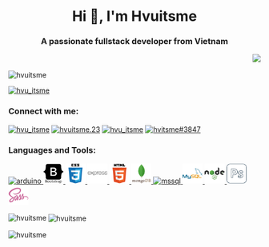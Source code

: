 <h1 align="center">Hi 👋, I'm Hvuitsme</h1>
<h3 align="center">A passionate fullstack developer from Vietnam</h3>
<p align="right"><img src="https://cdn.dribbble.com/users/1708816/screenshots/15637256/media/f9826f0af8a49462f048262a8502035b.gif" width="300"></p>

<p align="left"> <img src="https://komarev.com/ghpvc/?username=hvuitsme&label=Profile%20views&color=0e75b6&style=flat" alt="hvuitsme" /> </p>
<p align="left"> <a href="https://twitter.com/hvu_itsme" target="blank"><img src="https://img.shields.io/twitter/follow/hvu_itsme?logo=twitter&style=for-the-badge" alt="hvu_itsme" /></a> </p>

<h3 align="left">Connect with me:</h3>
<p align="left">
<a href="https://twitter.com/hvu_itsme" target="blank"><img align="center" src="https://raw.githubusercontent.com/rahuldkjain/github-profile-readme-generator/master/src/images/icons/Social/twitter.svg" alt="hvu_itsme" height="30" width="40" /></a>
<a href="https://fb.com/hvuitsme.23" target="blank"><img align="center" src="https://raw.githubusercontent.com/rahuldkjain/github-profile-readme-generator/master/src/images/icons/Social/facebook.svg" alt="hvuitsme.23" height="30" width="40" /></a>
<a href="https://instagram.com/hvu_itsme" target="blank"><img align="center" src="https://raw.githubusercontent.com/rahuldkjain/github-profile-readme-generator/master/src/images/icons/Social/instagram.svg" alt="hvu_itsme" height="30" width="40" /></a>
<a href="https://discord.gg/hvitsme#3847" target="blank"><img align="center" src="https://raw.githubusercontent.com/rahuldkjain/github-profile-readme-generator/master/src/images/icons/Social/discord.svg" alt="hvitsme#3847" height="30" width="40" /></a>
</p>

<h3 align="left">Languages and Tools:</h3>
<p align="left"> <a href="https://www.arduino.cc/" target="_blank" rel="noreferrer"> <img src="https://cdn.worldvectorlogo.com/logos/arduino-1.svg" alt="arduino" width="40" height="40"/> </a> <a href="https://getbootstrap.com" target="_blank" rel="noreferrer"> <img src="https://raw.githubusercontent.com/devicons/devicon/master/icons/bootstrap/bootstrap-plain-wordmark.svg" alt="bootstrap" width="40" height="40"/> </a> <a href="https://www.w3schools.com/css/" target="_blank" rel="noreferrer"> <img src="https://raw.githubusercontent.com/devicons/devicon/master/icons/css3/css3-original-wordmark.svg" alt="css3" width="40" height="40"/> </a> <a href="https://expressjs.com" target="_blank" rel="noreferrer"> <img src="https://raw.githubusercontent.com/devicons/devicon/master/icons/express/express-original-wordmark.svg" alt="express" width="40" height="40"/> </a> <a href="https://www.w3.org/html/" target="_blank" rel="noreferrer"> <img src="https://raw.githubusercontent.com/devicons/devicon/master/icons/html5/html5-original-wordmark.svg" alt="html5" width="40" height="40"/> </a> <a href="https://www.mongodb.com/" target="_blank" rel="noreferrer"> <img src="https://raw.githubusercontent.com/devicons/devicon/master/icons/mongodb/mongodb-original-wordmark.svg" alt="mongodb" width="40" height="40"/> </a> <a href="https://www.microsoft.com/en-us/sql-server" target="_blank" rel="noreferrer"> <img src="https://www.svgrepo.com/show/303229/microsoft-sql-server-logo.svg" alt="mssql" width="40" height="40"/> </a> <a href="https://www.mysql.com/" target="_blank" rel="noreferrer"> <img src="https://raw.githubusercontent.com/devicons/devicon/master/icons/mysql/mysql-original-wordmark.svg" alt="mysql" width="40" height="40"/> </a> <a href="https://nodejs.org" target="_blank" rel="noreferrer"> <img src="https://raw.githubusercontent.com/devicons/devicon/master/icons/nodejs/nodejs-original-wordmark.svg" alt="nodejs" width="40" height="40"/> </a> <a href="https://www.photoshop.com/en" target="_blank" rel="noreferrer"> <img src="https://raw.githubusercontent.com/devicons/devicon/master/icons/photoshop/photoshop-line.svg" alt="photoshop" width="40" height="40"/> </a> <a href="https://sass-lang.com" target="_blank" rel="noreferrer"> <img src="https://raw.githubusercontent.com/devicons/devicon/master/icons/sass/sass-original.svg" alt="sass" width="40" height="40"/> </a> </p>

<p><img align="left" src="https://github-readme-stats.vercel.app/api/top-langs?username=hvuitsme&show_icons=true&locale=en&layout=compact" alt="hvuitsme" /></p>

<p>&nbsp;<img align="center" src="https://github-readme-stats.vercel.app/api?username=hvuitsme&show_icons=true&locale=en" alt="hvuitsme" /></p>

<p><img align="center" src="https://github-readme-streak-stats.herokuapp.com/?user=hvuitsme&" alt="hvuitsme" /></p>

